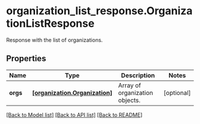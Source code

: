 # organization_list_response.OrganizationListResponse

Response with the list of organizations.
## Properties
Name | Type | Description | Notes
------------ | ------------- | ------------- | -------------
**orgs** | [**[organization.Organization]**](Organization.md) | Array of organization objects. | [optional] 

[[Back to Model list]](../README.md#documentation-for-models) [[Back to API list]](../README.md#documentation-for-api-endpoints) [[Back to README]](../README.md)



